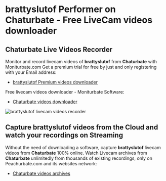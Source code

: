 # brattyslutof Performer on Chaturbate - Free LiveCam videos downloader

## Chaturbate Live Videos Recorder

Monitor and record livecam videos of **brattyslutof** from **Chaturbate** with Moniturbate.com
Get a premium trial for free by just and only registering with your Email address:
* [brattyslutof Premium videos downloader](https://moniturbate.com/request-demo-licence-key.html)

Free livecam videos downloader - Moniturbate Software:
* [Chaturbate videos downloader](https://moniturbate.com/moniturbate-download-software.html)

![brattyslutof livecam videos recorder](https://peachurnet.com/templates/moniturbate-software.png)


## Capture brattyslutof videos from the Cloud and watch your recordings on Streaming

Without the need of downloading a software, capture **brattyslutof** livecam videos from **Chaturbate** 100% online.
Watch Livecam archives from **Chaturbate** unlimitedly from thousands of existing recordings, only on Peachurbate.com and its websites network:
* [Chaturbate videos archives](https://peachurnet.com/)